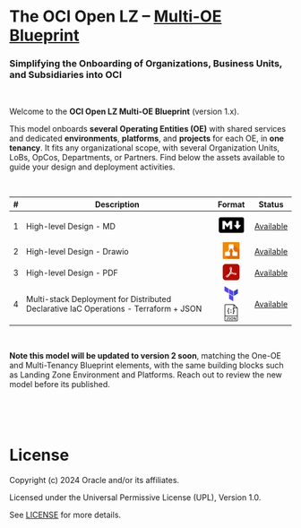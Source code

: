 # **The OCI Open LZ &ndash; [Multi-OE Blueprint](#)**

### Simplifying the Onboarding of Organizations, Business Units, and Subsidiaries into OCI

&nbsp; 

Welcome to the **OCI Open LZ Multi-OE Blueprint** (version 1.x).

This model onboards **several** **Operating Entities (OE)** with shared services and dedicated **environments**, **platforms**, and **projects** for each OE, in **one tenancy**. It fits any organizational scope, with several Organization Units, LoBs, OpCos, Departments, or Partners. Find below the assets available to guide your design and deployment activities.

&nbsp;

| # | Description | Format   | Status |  
|---|---|:-:|---|
| 1 | High-level Design - MD | [<img src="../../commons/images/icon_md.jpg" width="45">](/blueprints/multi-oe/design/readme.md)   |  [Available](/blueprints/multi-oe/design/readme.md) |
| 2 | High-level Design - Drawio | [ <img src="../../commons/images/icon_drawio.jpg" width="30"> ](/blueprints/multi-oe/design/OCI_Open_LZ_Multi-OE-Blueprint.drawio) | [Available](/blueprints/multi-oe/design/OCI_Open_LZ_Multi-OE-Blueprint.drawio)
| 3 | High-level Design - PDF | [<img src="../../commons/images/icon_pdf.jpg" width="30">](/blueprints/multi-oe/design/OCI_Open_LZ_Multi-OE-Blueprint.pdf) | [Available](/blueprints/multi-oe/design/OCI_Open_LZ_Multi-OE-Blueprint.pdf) |
| 4 |  Multi-stack Deployment for Distributed Declarative IaC Operations - Terraform + JSON | [<img src="../../commons/images/icon_terraform.jpg" width="32"><img src="../../commons/images/icon_json.jpg" width="30">](/blueprints/multi-oe/runtime/readme.md) | [Available](/blueprints/multi-oe/runtime/readme.md) |



&nbsp; 

**Note this model will be updated to version 2 soon**, matching the One-OE and Multi-Tenancy Blueprint elements, with the same building blocks such as Landing Zone Environment and Platforms. Reach out to review the new model before its published.

&nbsp; 

&nbsp; 

# License

Copyright (c) 2024 Oracle and/or its affiliates.

Licensed under the Universal Permissive License (UPL), Version 1.0.

See [LICENSE](/LICENSE.txt) for more details.
